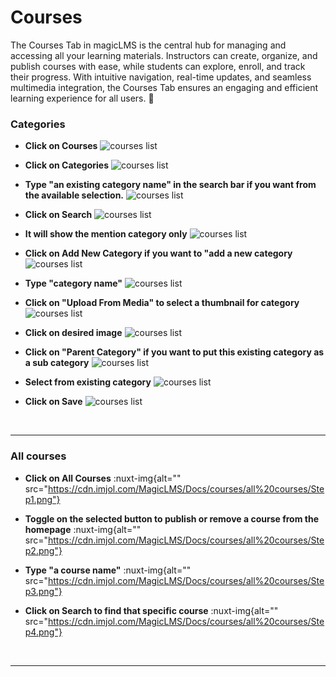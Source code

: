 # Courses

The Courses Tab in magicLMS is the central hub for managing and accessing all your learning materials. Instructors can create, organize, and publish courses with ease, while students can explore, enroll, and track their progress. With intuitive navigation, real-time updates, and seamless multimedia integration, the Courses Tab ensures an engaging and efficient learning experience for all users. 📘

### Categories


- **Click on Courses**
![courses list](https://cdn.imjol.com/MagicLMS/Docs/courses/categories/Step1.png)


- **Click on Categories**
![courses list](https://cdn.imjol.com/MagicLMS/Docs/courses/categories/Step2.png)


- **Type "an existing category name" in the search bar if you want from the available selection.**
![courses list](https://cdn.imjol.com/MagicLMS/Docs/courses/categories/Step3.png)

- **Click on Search**
![courses list](https://cdn.imjol.com/MagicLMS/Docs/courses/categories/Step4.png)


- **It will show the mention category only**
![courses list](https://cdn.imjol.com/MagicLMS/Docs/courses/categories/Step5.png)


- **Click on Add New Category if you want to "add a new category**
![courses list](https://cdn.imjol.com/MagicLMS/Docs/courses/categories/Step6.png)


- **Type "category name"**
![courses list](https://cdn.imjol.com/MagicLMS/Docs/courses/categories/Step7.png)


- **Click on "Upload From Media" to select a thumbnail for category**
![courses list](https://cdn.imjol.com/MagicLMS/Docs/courses/categories/Step8.png)


- **Click on desired image**
![courses list](https://cdn.imjol.com/MagicLMS/Docs/courses/categories/Step9.png)


- **Click on "Parent Category" if you want to put this existing category as a sub category**
![courses list](https://cdn.imjol.com/MagicLMS/Docs/courses/categories/Step10.png)


- **Select from existing category**
![courses list](https://cdn.imjol.com/MagicLMS/Docs/courses/categories/Step11.png)


- **Click on Save**
![courses list](https://cdn.imjol.com/MagicLMS/Docs/courses/categories/Step12.png)

<br/>

***

### All courses


- **Click on All Courses**
:nuxt-img{alt="" src="https://cdn.imjol.com/MagicLMS/Docs/courses/all%20courses/Step1.png"}


- **Toggle on the selected button to publish or remove a course from the homepage**
:nuxt-img{alt="" src="https://cdn.imjol.com/MagicLMS/Docs/courses/all%20courses/Step2.png"}


- **Type "a course name"**
:nuxt-img{alt="" src="https://cdn.imjol.com/MagicLMS/Docs/courses/all%20courses/Step3.png"}


- **Click on Search to find that specific course**
:nuxt-img{alt="" src="https://cdn.imjol.com/MagicLMS/Docs/courses/all%20courses/Step4.png"}

<br/>

***
